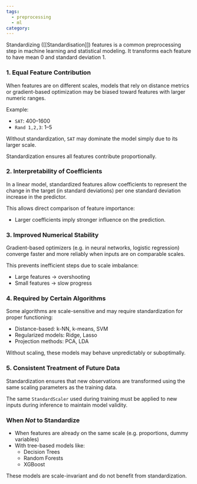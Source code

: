 ```yaml
---
tags:
  - preprocessing
  - ml
category:
---
```

Standardizing ([[Standardisation]]) features is a common preprocessing step in machine learning and statistical modeling. It transforms each feature to have mean $0$ and standard deviation $1$.

### 1. Equal Feature Contribution

When features are on different scales, models that rely on distance metrics or gradient-based optimization may be biased toward features with larger numeric ranges.

Example:
* `SAT`: 400–1600
* `Rand 1,2,3`: 1–5

Without standardization, `SAT` may dominate the model simply due to its larger scale.

Standardization ensures all features contribute proportionally.

### 2. Interpretability of Coefficients

In a linear model, standardized features allow coefficients to represent the change in the target (in standard deviations) per one standard deviation increase in the predictor.

This allows direct comparison of feature importance:
* Larger coefficients imply stronger influence on the prediction.

### 3. Improved Numerical Stability

Gradient-based optimizers (e.g. in neural networks, logistic regression) converge faster and more reliably when inputs are on comparable scales.

This prevents inefficient steps due to scale imbalance:

* Large features → overshooting
* Small features → slow progress

### 4. Required by Certain Algorithms

Some algorithms are scale-sensitive and may require standardization for proper functioning:

* Distance-based: k-NN, k-means, SVM
* Regularized models: Ridge, Lasso
* Projection methods: PCA, LDA

Without scaling, these models may behave unpredictably or suboptimally.
### 5. Consistent Treatment of Future Data

Standardization ensures that new observations are transformed using the same scaling parameters as the training data.

The same `StandardScaler` used during training must be applied to new inputs during inference to maintain model validity.

### When *Not* to Standardize

* When features are already on the same scale (e.g. proportions, dummy variables)
* With tree-based models like:
  * Decision Trees
  * Random Forests
  * XGBoost

These models are scale-invariant and do not benefit from standardization.
